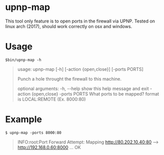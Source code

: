 upnp-map
========

This tool only feature is to open ports in the firewall via UPNP.
Tested on linux arch (2017), should work correctly on osx and windows.

# Usage

 ```$bin/upnp-map -h```
>
> usage: upnp-map [-h] [-action {open,close}] [-ports PORTS]
> 
> Punch a hole throught the firewall to this machine.
>
> optional arguments:
>  -h, --help            show this help message and exit
>  -action {open,close}
>  -ports PORTS          What ports to be mapped? format is LOCAL:REMOTE (Ex. 8000:80)
>


# Example

```$ upnp-map -ports 8000:80```
>
> INFO:root:Port Forward Attempt: Mapping http://80.202.10.40:80 --> http://192.168.0.60:8000 ... OK
>
